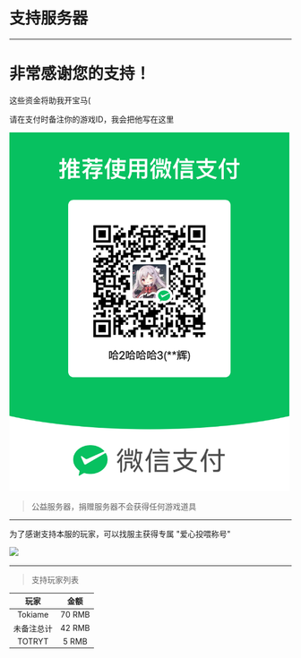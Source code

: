 # 支持服务器

---

# 非常感谢您的支持！

这些资金将助我开宝马(

请在支付时备注你的游戏ID，我会把他写在这里

<img width="500px" src="donate.png">

> 公益服务器，捐赠服务器不会获得任何游戏道具

---

为了感谢支持本服的玩家，可以找服主获得专属 "爱心投喂称号"

<img width="500px" src="donateplt.png">

---

> 支持玩家列表

| 玩家                  |  金额     |
| :---:                 | :---:     |
| Tokiame               | 70 RMB    |
| 未备注总计             | 42 RMB    |
| TOTRYT                | 5 RMB     |
